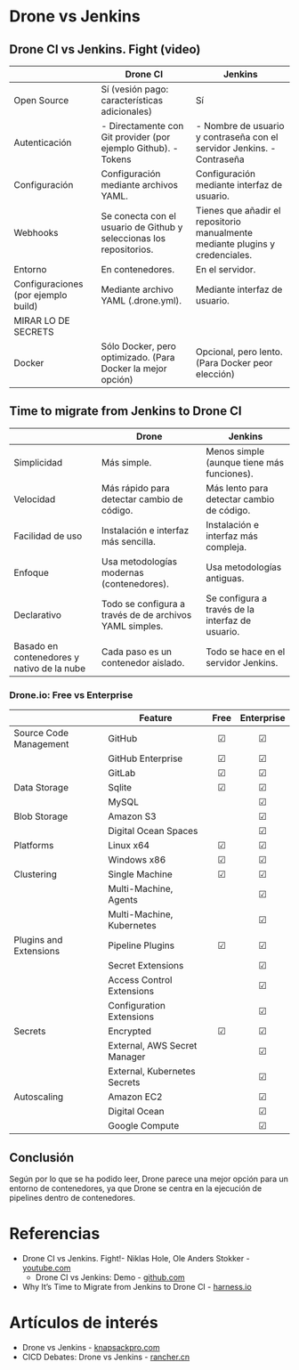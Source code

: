 # Drone vs Jenkins
## Drone CI vs Jenkins. Fight (video)
|                                     | **Drone CI**                                                        | **Jenkins**                                                                   |
|-------------------------------------|---------------------------------------------------------------------|-------------------------------------------------------------------------------|
| Open Source                         | Sí (vesión pago: características adicionales)                                                       | Sí                                                                            |
| Autenticación                       | - Directamente con Git provider (por ejemplo Github).  - Tokens     | - Nombre de usuario y contraseña con el servidor Jenkins. - Contraseña        |
| Configuración           | Configuración mediante archivos YAML.                               | Configuración mediante interfaz de usuario.                                   |
| Webhooks                            | Se conecta con el usuario de Github y seleccionas los repositorios. | Tienes que añadir el repositorio manualmente mediante plugins y credenciales. |
| Entorno                             | En contenedores.                                                    | En el servidor.                                                               |
| Configuraciones (por ejemplo build) | Mediante archivo YAML (.drone.yml).                                 | Mediante interfaz de usuario.                                                 |
| MIRAR LO DE SECRETS                 |                                                                     |                                                                               |
| Docker                              | Sólo Docker, pero optimizado. (Para Docker la mejor opción)         | Opcional, pero lento. (Para Docker peor elección)                             |

## Time to migrate from Jenkins to Drone CI
|                                            | Drone                                                   | Jenkins                                          |
|--------------------------------------------|---------------------------------------------------------|--------------------------------------------------|
| Simplicidad                                | Más simple.                                             | Menos simple (aunque tiene más funciones).       |
| Velocidad                                  | Más rápido para detectar cambio de código.              | Más lento para detectar cambio de código.        |
| Facilidad de uso                           | Instalación e interfaz más sencilla.                    | Instalación e interfaz más compleja.             |
| Enfoque                                    | Usa metodologías modernas (contenedores).               | Usa metodologías antiguas.                       |
| Declarativo                                | Todo se configura a través de de archivos YAML simples. | Se configura a través de la interfaz de usuario. |
| Basado en contenedores y nativo de la nube | Cada paso es un contenedor aislado.                     | Todo se hace en el servidor Jenkins.             |

### Drone.io: Free vs Enterprise
|                        | **Feature**                  | **Free** | **Enterprise** |
|------------------------|------------------------------|:--------:|:--------------:|
| Source Code Management | GitHub                       |     ☑    |        ☑       |
|                        | GitHub Enterprise            |     ☑    |        ☑       |
|                        | GitLab                       |     ☑    |        ☑       |
| Data Storage           | Sqlite                       |     ☑    |        ☑       |
|                        | MySQL                        |          |        ☑       |
| Blob Storage           | Amazon S3                    |          |        ☑       |
|                        | Digital Ocean Spaces         |          |        ☑       |
| Platforms              | Linux x64                    |     ☑    |        ☑       |
|                        | Windows x86                  |     ☑    |        ☑       |
| Clustering             | Single Machine               |     ☑    |        ☑       |
|                        | Multi-Machine, Agents        |          |        ☑       |
|                        | Multi-Machine, Kubernetes    |          |        ☑       |
| Plugins and Extensions | Pipeline Plugins             |     ☑    |        ☑       |
|                        | Secret Extensions            |          |        ☑       |
|                        | Access Control Extensions    |          |        ☑       |
|                        | Configuration Extensions     |          |        ☑       |
| Secrets                | Encrypted                    |     ☑    |        ☑       |
|                        | External, AWS Secret Manager |          |        ☑       |
|                        | External, Kubernetes Secrets |          |        ☑       |
| Autoscaling            | Amazon EC2                   |          |        ☑       |
|                        | Digital Ocean                |          |        ☑       |
|                        | Google Compute               |          |        ☑       |

## Conclusión
Según por lo que se ha podido leer, Drone parece una mejor opción para un entorno de contenedores, ya que Drone se centra en la ejecución de pipelines dentro de contenedores. 

# Referencias
- Drone CI vs Jenkins. Fight!- Niklas Hole, Ole Anders Stokker - [youtube.com](https://www.youtube.com/watch?v=c9mhpFSDR7I&ab_channel=NDCConferences)
  - Drone CI vs Jenkins: Demo - [github.com](https://github.com/niklasmh/drone-vs-jenkins-demo)
- Why It’s Time to Migrate from Jenkins to Drone CI - [harness.io](https://www.harness.io/blog/why-migrate-from-jenkins-to-drone-ci)

# Artículos de interés
- Drone vs Jenkins - [knapsackpro.com](https://knapsackpro.com/ci_comparisons/drone/vs/jenkins)
- CICD Debates: Drone vs Jenkins - [rancher.cn](https://www.rancher.cn/drone-vs-jenkins)
